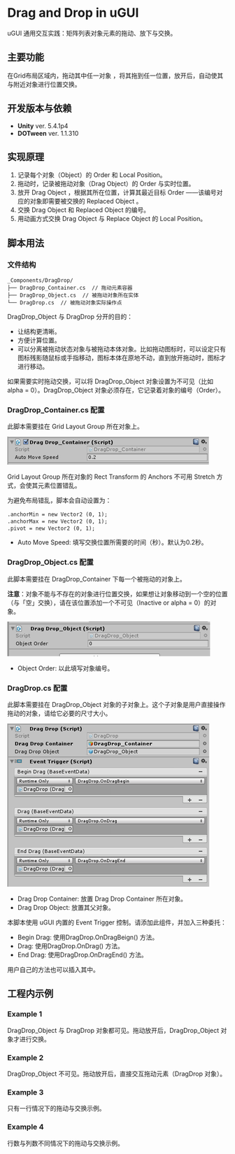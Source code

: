 # Drag and Drop in uGUI

uGUI 通用交互实践：矩阵列表对象元素的拖动、放下与交换。

## 主要功能

在Grid布局区域内，拖动其中任一对象 ，将其拖到任一位置，放开后，自动使其与附近对象进行位置交换。

## 开发版本与依赖

- **Unity** ver. 5.4.1p4
- **DOTween** ver. 1.1.310

## 实现原理

1. 记录每个对象（Object）的 Order 和 Local Position。
2. 拖动时，记录被拖动对象（Drag Object）的 Order 与实时位置。
3. 放开 Drag Object ，根据其所在位置，计算其最近目标 Order ——该编号对应的对象即需要被交换的 Replaced Object 。
4. 交换 Drag Object 和 Replaced Object 的编号。
5. 用动画方式交换 Drag Object 与 Replace Object 的 Local Position。

## 脚本用法

### 文件结构

```
_Components/DragDrop/
├── DragDrop_Container.cs  // 拖动元素容器
├── DragDrop_Object.cs  // 被拖动对象所在实体
└── DragDrop.cs  // 被拖动对象实际操作点
```

DragDrop_Object 与 DragDrop 分开的目的：

- 让结构更清晰。
- 方便计算位置。
- 可以分离被拖动状态对象与被拖动本体对象。比如拖动图标时，可以设定只有图标残影随鼠标或手指移动，图标本体在原地不动，直到放开拖动时，图标才进行移动。

如果需要实时拖动交换，可以将 DragDrop_Object 对象设置为不可见（比如 alpha = 0）。DragDrop_Object 对象必须存在，它记录着对象的编号（Order）。

### DragDrop_Container.cs 配置

此脚本需要挂在 Grid Layout Group 所在对象上。

![](doc_attachments/pic0.png)

Grid Layout Group 所在对象的 Rect Transform 的 Anchors 不可用 Stretch 方式，会使其元素位置错乱。

为避免布局错乱，脚本会自动设置为：

```
.anchorMin = new Vector2 (0, 1);
.anchorMax = new Vector2 (0, 1);
.pivot = new Vector2 (0, 1);
```

- Auto Move Speed: 填写交换位置所需要的时间（秒）。默认为0.2秒。

### DragDrop_Object.cs 配置

此脚本需要挂在 DragDrop_Container 下每一个被拖动的对象上。

**注意**：对象不能与不存在的对象进行位置交换，如果想让对象移动到一个空的位置（与「空」交换），请在该位置添加一个不可见（Inactive or alpha = 0）的对象。

![](doc_attachments/pic1.png)

- Object Order: 以此填写对象编号。

### DragDrop.cs 配置

此脚本需要挂在 DragDrop_Object 对象的子对象上。这个子对象是用户直接操作拖动的对象，请给它必要的尺寸大小。

![](doc_attachments/pic2.png)

- Drag Drop Container: 放置 Drag Drop Container 所在对象。
- Drag Drop Object: 放置其父对象。

本脚本使用 uGUI 内置的 Event Trigger 控制。请添加此组件，并加入三种委托：

- Begin Drag: 使用DragDrop.OnDragBeign() 方法。
- Drag: 使用DragDrop.OnDrag() 方法。
- End Drag: 使用DragDrop.OnDragEnd() 方法。

用户自己的方法也可以插入其中。

## 工程内示例

### Example 1

DragDrop_Object 与 DragDrop 对象都可见。拖动放开后，DragDrop_Object 对象才进行交换。

### Example 2

DragDrop_Object 不可见。拖动放开后，直接交互拖动元素（DragDrop 对象）。

### Example 3

只有一行情况下的拖动与交换示例。

### Example 4

行数与列数不同情况下的拖动与交换示例。
